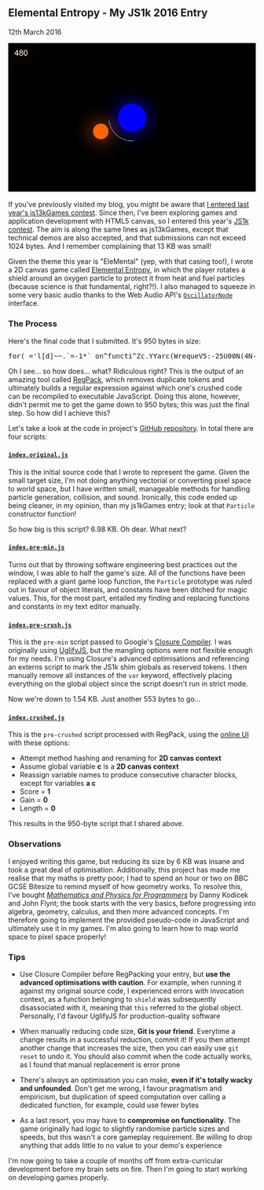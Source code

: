## Elemental Entropy - My JS1k 2016 Entry

<time datetime="2016-03-12">12th March 2016</time>

<img src="https://raw.githubusercontent.com/jamesseanwright/elemental-entropy/master/screenshot.jpeg" alt="Time Worm! Screenshot" class="blog-post__image--primary" />

If you've previously visited my blog, you might be aware that [I entered last year's js13kGames contest](/blog/1442177-time-worm-js13kgames-entry). Since then, I've been exploring games and application development with HTML5 canvas, so I entered this year's [JS1k contest](http://js1k.com/2016-elemental/). The aim is along the same lines as js13kGames, except that technical demos are also accepted, and that submissions can not exceed 1024 bytes. And I remember complaining that 13 KB was small!

Given the theme this year is "EleMental" (yep, with that casing too!), I wrote a 2D canvas game called [Elemental Entropy](http://js1k.com/2016-elemental/demo/2511), in which the player rotates a shield around an oxygen particle to protect it from heat and fuel particles (because science is that fundamental, right?!). I also managed to squeeze in some very basic audio thanks to the Web Audio API's [`OscillatorNode`](https://developer.mozilla.org/en-US/docs/Web/API/OscillatorNode) interface.


### The Process

Here's the final code that I submitted. It's 950 bytes in size:

<pre style="overflow-y: auto;">
for(_='l[d]~~.`=-1*`_on^functi^Zc.YYarc(WrequeV5:-25U00N(4N-L&&KK(JstHe.G24EStyle=DD"#fff";||-26>,YshadowColor=atMh.PI/4`y`x),random());(E0-YHrokefill0,Y5,2*()YbeginPh()	(b.currentTime+.5|0GclientXan2(-E-4N)Blur=10	,W,e=b.creeOscillor(GfVncy.value=10>sqrt(L)*L)+)*))KGc^nect(b.deHini^GHartGHop+b=new AudioC^text,f=g=k=l=[],m=n=["#f60","#088"];a.^mousemove=Z(e){1N<K7N>Jk=(-8N)/8N**2+)};p=!0;Z q(e){N0";Rect(80480if(e-m>=15N-1N*g){h=!(r=h?8N*:?82U,h=h??50U:?480-(80-80*):80-80*random(l.push({x:r,y:h,b:Lr)/4N*5,f:h)/E0*3,:n[*n.length|0]}m=e}pJNf""#Nf"40E4for(d in l)~JD``,,2,+=`b,+=`f,pK7(p=!152)pK!`gK10>=k-K<=k+J`g=!`b_b,`f_f,f+=10===f%1NKg++9.1)826<||506<)J~=void 0	;W40E75,k-,k+(Yf^t="26px Arial";Text(f,240VHAnimi^Frame(q)}q(';G=/[^ -CFIMO-TX[\]a-}]/.exec(_);)with(_.split(G))_=join(shift());eval(_)
</pre>

Oh I see... so how does... what? Ridiculous right? This is the output of an amazing tool called [RegPack](https://github.com/Siorki/RegPack), which removes duplicate tokens and ultimately builds a regular expression against which one's crushed code can be recompiled to executable JavaScript. Doing this alone, however, didn't permit me to get the game down to 950 bytes; this was just the final step. So how did I achieve this?

Let's take a look at the code in project's [GitHub repository](https://github.com/jamesseanwright/elemental-entropy). In total there are four scripts:


#### [`index.original.js`](https://github.com/jamesseanwright/elemental-entropy/blob/master/index.original.js)

This is the initial source code that I wrote to represent the game. Given the small target size, I'm not doing anything vectorial or converting pixel space to world space, but I have written small, manageable methods for handling particle generation, collision, and sound. Ironically, this code ended up being cleaner, in my opinion, than my js1kGames entry; look at that `Particle` constructor function!

So how big is this script? 6.98 KB. Oh dear. What next?


#### [`index.pre-min.js`](https://github.com/jamesseanwright/elemental-entropy/blob/master/index.pre-min.js)

Turns out that by throwing software engineering best practices out the window, I was able to half the game's size. All of the functions have been replaced with a giant game loop function, the `Particle` prototype was ruled out in favour of object literals, and constants have been ditched for magic values. This, for the most part, entailed my finding and replacing functions and constants in my text editor manually.


#### [`index.pre-crush.js`](https://github.com/jamesseanwright/elemental-entropy/blob/master/index.pre-crush.js)

This is the `pre-min` script passed to Google's [Closure Compiler](https://developers.google.com/closure/compiler/). I was originally using [UglifyJS](https://github.com/mishoo/UglifyJS2), but the mangling options were not flexible enough for my needs. I'm using Closure's advanced optimisations and referencing an externs script to mark the JS1k shim globals as reserved tokens. I then manually remove all instances of the `var` keyword, effectively placing everything on the global object since the script doesn't run in strict mode. 

Now we're down to 1.54 KB. Just another 553 bytes to go...


#### [`index.crushed.js`](https://github.com/jamesseanwright/elemental-entropy/blob/master/index.crushed.js)

This is the `pre-crushed` script processed with RegPack, using the [online UI](http://siorki.github.io/regPack.html) with these options:

* Attempt method hashing and renaming for **2D canvas context**
* Assume global variable **c** is a **2D canvas context**
* Reassign variable names to produce consecutive character blocks, except for variables **a c**
* Score = **1**
* Gain = **0**
* Length = **0**

This results in the 950-byte script that I shared above.


### Observations

I enjoyed writing this game, but reducing its size by 6 KB was insane and took a great deal of optimisation. Additionally, this project has made me realise that my maths is pretty poor; I had to spend an hour or two on BBC GCSE Bitesize to remind myself of how geometry works. To resolve this, I've bought [_Mathematics and Physics for Programmers_](http://www.amazon.co.uk/dp/1435457331/ref=pd_lpo_sbs_dp_ss_1/276-7648159-2263306?pf_rd_m=A3P5ROKL5A1OLE&pf_rd_s=lpo-top-stripe&pf_rd_r=034RWHHR2HSATR1BB4SS&pf_rd_t=201&pf_rd_p=569136327&pf_rd_i=1584503300) by Danny Kodicek and John Flynt; the book starts with the very basics, before progressing into algebra, geometry, calculus, and then more advanced concepts. I'm therefore going to implement the provided pseudo-code in JavaScript and ultimately use it in my games. I'm also going to learn how to map world space to pixel space properly!


### Tips

* Use Closure Compiler before RegPacking your entry, but **use the advanced optimisations with caution**. For example, when running it against my original source code, I experienced errors with invocation context, as a function belonging to `shield` was subsequently disassociated with it, meaning that `this` referred to the global object. Personally, I'd favour UglifyJS for production-quality software

* When manually reducing code size, **Git is your friend**. Everytime a change results in a successful reduction, commit it! If you then attempt another change that increases the size, then you can easily use `git reset` to undo it. You should also commit when the code actually works, as I found that manual replacement is error prone

* There's always an optimisation you can make, **even if it's totally wacky and unfounded**. Don't get me wrong, I favour pragmatism and empiricism, but duplication of speed computation over calling a dedicated function, for example, could use fewer bytes

* As a last resort, you may have to **compromise on functionality**. The game originally had logic to slightly randomise particle sizes and speeds, but this wasn't a core gameplay requirement. Be willing to drop anything that adds little to no value to your demo's experience

I'm now going to take a couple of months off from extra-curricular development before my brain sets on fire. Then I'm going to start working on developing games properly.